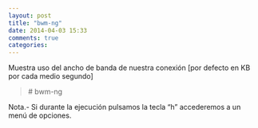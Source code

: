 ```yaml
---
layout: post
title: "bwm-ng"
date: 2014-04-03 15:33
comments: true
categories: 
---
```

Muestra uso del ancho de banda de nuestra conexión [por defecto en KB por cada medio segundo]

>\# bwm-ng 

Nota.- Si durante la ejecución pulsamos la tecla “h” accederemos a un menú de opciones.


